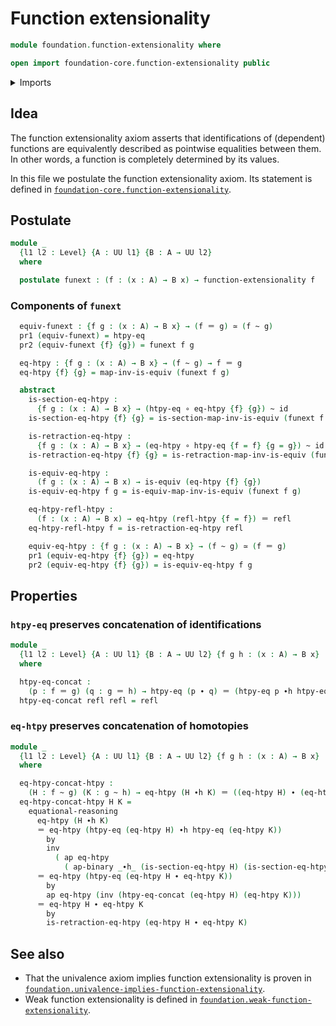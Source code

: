 # Function extensionality

```agda
module foundation.function-extensionality where

open import foundation-core.function-extensionality public
```

<details><summary>Imports</summary>

```agda
open import foundation.action-on-identifications-binary-functions
open import foundation.action-on-identifications-functions
open import foundation.dependent-pair-types
open import foundation.universe-levels

open import foundation-core.equivalences
open import foundation-core.function-types
open import foundation-core.homotopies
open import foundation-core.identity-types
```

</details>

## Idea

The function extensionality axiom asserts that identifications of (dependent)
functions are equivalently described as pointwise equalities between them. In
other words, a function is completely determined by its values.

In this file we postulate the function extensionality axiom. Its statement is
defined in
[`foundation-core.function-extensionality`](foundation-core.function-extensionality.md).

## Postulate

```agda
module _
  {l1 l2 : Level} {A : UU l1} {B : A → UU l2}
  where

  postulate funext : (f : (x : A) → B x) → function-extensionality f
```

### Components of `funext`

```agda
  equiv-funext : {f g : (x : A) → B x} → (f ＝ g) ≃ (f ~ g)
  pr1 (equiv-funext) = htpy-eq
  pr2 (equiv-funext {f} {g}) = funext f g

  eq-htpy : {f g : (x : A) → B x} → (f ~ g) → f ＝ g
  eq-htpy {f} {g} = map-inv-is-equiv (funext f g)

  abstract
    is-section-eq-htpy :
      {f g : (x : A) → B x} → (htpy-eq ∘ eq-htpy {f} {g}) ~ id
    is-section-eq-htpy {f} {g} = is-section-map-inv-is-equiv (funext f g)

    is-retraction-eq-htpy :
      {f g : (x : A) → B x} → (eq-htpy ∘ htpy-eq {f = f} {g = g}) ~ id
    is-retraction-eq-htpy {f} {g} = is-retraction-map-inv-is-equiv (funext f g)

    is-equiv-eq-htpy :
      (f g : (x : A) → B x) → is-equiv (eq-htpy {f} {g})
    is-equiv-eq-htpy f g = is-equiv-map-inv-is-equiv (funext f g)

    eq-htpy-refl-htpy :
      (f : (x : A) → B x) → eq-htpy (refl-htpy {f = f}) ＝ refl
    eq-htpy-refl-htpy f = is-retraction-eq-htpy refl

    equiv-eq-htpy : {f g : (x : A) → B x} → (f ~ g) ≃ (f ＝ g)
    pr1 (equiv-eq-htpy {f} {g}) = eq-htpy
    pr2 (equiv-eq-htpy {f} {g}) = is-equiv-eq-htpy f g
```

## Properties

### `htpy-eq` preserves concatenation of identifications

```agda
module _
  {l1 l2 : Level} {A : UU l1} {B : A → UU l2} {f g h : (x : A) → B x}
  where

  htpy-eq-concat :
    (p : f ＝ g) (q : g ＝ h) → htpy-eq (p ∙ q) ＝ (htpy-eq p ∙h htpy-eq q)
  htpy-eq-concat refl refl = refl
```

### `eq-htpy` preserves concatenation of homotopies

```agda
module _
  {l1 l2 : Level} {A : UU l1} {B : A → UU l2} {f g h : (x : A) → B x}
  where

  eq-htpy-concat-htpy :
    (H : f ~ g) (K : g ~ h) → eq-htpy (H ∙h K) ＝ ((eq-htpy H) ∙ (eq-htpy K))
  eq-htpy-concat-htpy H K =
    equational-reasoning
      eq-htpy (H ∙h K)
      ＝ eq-htpy (htpy-eq (eq-htpy H) ∙h htpy-eq (eq-htpy K))
        by
        inv
          ( ap eq-htpy
            ( ap-binary _∙h_ (is-section-eq-htpy H) (is-section-eq-htpy K)))
      ＝ eq-htpy (htpy-eq (eq-htpy H ∙ eq-htpy K))
        by
        ap eq-htpy (inv (htpy-eq-concat (eq-htpy H) (eq-htpy K)))
      ＝ eq-htpy H ∙ eq-htpy K
        by
        is-retraction-eq-htpy (eq-htpy H ∙ eq-htpy K)
```

## See also

- That the univalence axiom implies function extensionality is proven in
  [`foundation.univalence-implies-function-extensionality`](foundation.univalence-implies-function-extensionality.md).
- Weak function extensionality is defined in
  [`foundation.weak-function-extensionality`](foundation.weak-function-extensionality.md).
